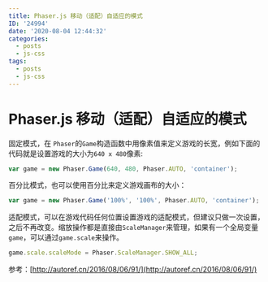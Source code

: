```yaml
---
title: Phaser.js 移动（适配）自适应的模式
ID: '24994'
date: '2020-08-04 12:44:32'
categories:
  - posts
  - js-css
tags:
  - posts
  - js-css
---
```


# Phaser.js 移动（适配）自适应的模式

固定模式，在 `Phaser`的`Game`构造函数中用像素值来定义游戏的长宽，例如下面的代码就是设置游戏的大小为`640 x 480`像素:

``` js 
var game = new Phaser.Game(640, 480, Phaser.AUTO, 'container');
```

百分比模式，也可以使用百分比来定义游戏画布的大小：

``` js 
var game = new Phaser.Game('100%', '100%', Phaser.AUTO, 'container');
```

适配模式，可以在游戏代码任何位置设置游戏的适配模式，但建议只做一次设置，之后不再改变。缩放操作都是直接由`ScaleManager`来管理，如果有一个全局变量`game`，可以通过`game.scale`来操作。

``` js 
game.scale.scaleMode = Phaser.ScaleManager.SHOW_ALL;
```

参考：[http://autoref.cn/2016/08/06/91/](http://autoref.cn/2016/08/06/91/)
 
 
 
 
 
 
 
 
 
 
 
 
 
 
 
 
 
 
 
 

